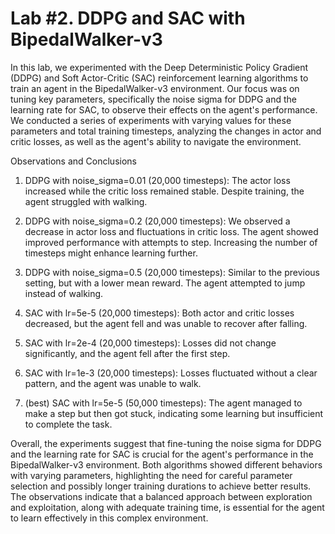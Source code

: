 # Lab #2. DDPG and SAC with BipedalWalker-v3 

In this lab, we experimented with the Deep Deterministic Policy Gradient (DDPG) and Soft Actor-Critic (SAC) reinforcement learning algorithms to train an agent in the BipedalWalker-v3 environment. Our focus was on tuning key parameters, specifically the noise sigma for DDPG and the learning rate for SAC, to observe their effects on the agent's performance. We conducted a series of experiments with varying values for these parameters and total training timesteps, analyzing the changes in actor and critic losses, as well as the agent's ability to navigate the environment.

Observations and Conclusions
1. DDPG with noise_sigma=0.01 (20,000 timesteps): The actor loss increased while the critic loss remained stable. Despite training, the agent struggled with walking.

2. DDPG with noise_sigma=0.2 (20,000 timesteps): We observed a decrease in actor loss and fluctuations in critic loss. The agent showed improved performance with attempts to step. Increasing the number of timesteps might enhance learning further.

3. DDPG with noise_sigma=0.5 (20,000 timesteps): Similar to the previous setting, but with a lower mean reward. The agent attempted to jump instead of walking.

4. SAC with lr=5e-5 (20,000 timesteps): Both actor and critic losses decreased, but the agent fell and was unable to recover after falling.

5. SAC with lr=2e-4 (20,000 timesteps): Losses did not change significantly, and the agent fell after the first step.

6. SAC with lr=1e-3 (20,000 timesteps): Losses fluctuated without a clear pattern, and the agent was unable to walk.

7. (best) SAC with lr=5e-5 (50,000 timesteps): The agent managed to make a step but then got stuck, indicating some learning but insufficient to complete the task.

Overall, the experiments suggest that fine-tuning the noise sigma for DDPG and the learning rate for SAC is crucial for the agent's performance in the BipedalWalker-v3 environment. Both algorithms showed different behaviors with varying parameters, highlighting the need for careful parameter selection and possibly longer training durations to achieve better results. The observations indicate that a balanced approach between exploration and exploitation, along with adequate training time, is essential for the agent to learn effectively in this complex environment.